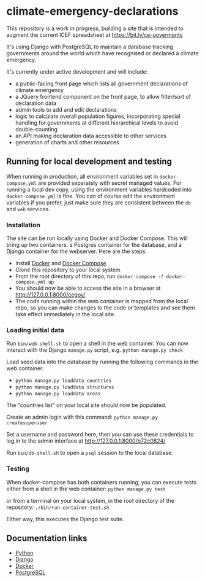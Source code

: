 # climate-emergency-declarations

This repository is a work in progress, building a site that is intended to augment the current ICEF spreadsheet at https://bit.ly/ce-goverments

It's using Django with PostgreSQL to maintain a database tracking governments around the world which have recognised or declared a climate emergency.

It's currently under active development and will include:

* a public-facing front page which lists all government declarations of climate emergency
* a JQuery frontend component on the front page, to allow filter/sort of declaration data
* admin tools to add and edit declarations
* logic to calculate overall population figures, incorporating special handling for governments at different hierarchical levels to avoid double-counting
* an API making declaration data accessible to other services
* generation of charts and other resources

## Running for local development and testing

When running in production, all environment variables set in `docker-compose.yml` are provided separately with secret managed values. For running a local dev copy, using the environment variables hardcoded into `docker-compose.yml` is fine. You can of course edit the environment variables if you prefer, just make sure they are consistent between the `db` and `web` services.

### Installation

The site can be run locally using Docker and Docker Compose. This will bring up two containers: a Postgres container for the database, and a Django container for the webserver. Here are the steps:

* Install [Docker](https://docs.docker.com/install/) and [Docker Compose](https://docs.docker.com/compose/install/)
* Clone this repository to your local system
* From the root directory of this repo, run `docker-compose -f docker-compose.yml up`
* You should now be able to access the site in a browser at http://127.0.0.1:8000/cegov/
* The code running within the web container is mapped from the local repo, so you can make changes to the code or templates and see them take effect immediately in the local site.

### Loading initial data

Run `bin/web-shell.sh` to open a shell in the web container. You can now interact with the Django `manage.py` script, e.g. `python manage.py check`

Load seed data into the database by running the following commands in the web container:
 * `python manage.py loaddata countries`
 * `python manage.py loaddata structures`
 * `python manage.py loaddata areas`

The "countries list" on your local site should now be populated.

Create an admin login with this command: `python manage.py createsuperuser`

Set a username and password here, then you can use these credentials to log in to the admin interface at http://127.0.0.1:8000/b72c0824/

Run `bin/db-shell.sh` to open a `psql` session to the local database.

### Testing

When docker-compose has both containers running, you can execute tests either from a shell in the web container: `python manage.py test`

or from a terminal on your local system, in the root directory of the repository: `./bin/run-container-test.sh`

Either way, this executes the Django test suite.

## Documentation links

* [Python](https://docs.python.org/3/)
* [Django](https://docs.djangoproject.com/en/2.2/)
* [Docker](https://docs.docker.com/)
* [PostgreSQL](https://www.postgresql.org/docs/11/index.html)

